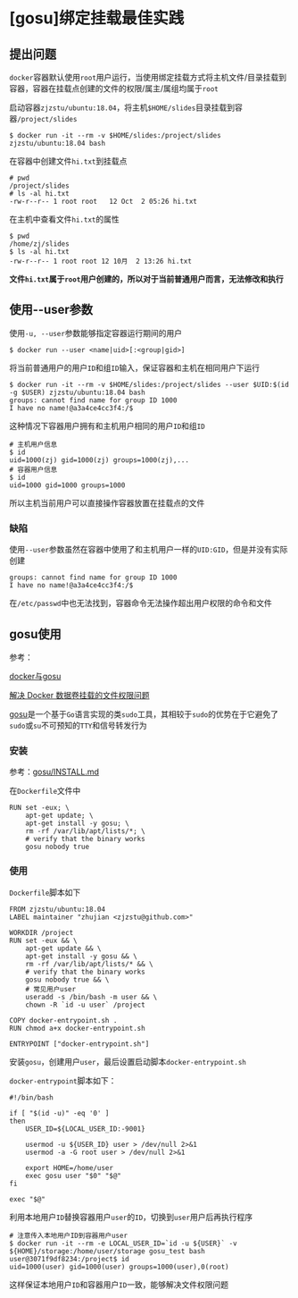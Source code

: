 
# [gosu]绑定挂载最佳实践

## 提出问题

`docker`容器默认使用`root`用户运行，当使用绑定挂载方式将主机文件/目录挂载到容器，容器在挂载点创建的文件的权限/属主/属组均属于`root`

启动容器`zjzstu/ubuntu:18.04`，将主机`$HOME/slides`目录挂载到容器`/project/slides`

```
$ docker run -it --rm -v $HOME/slides:/project/slides zjzstu/ubuntu:18.04 bash
```

在容器中创建文件`hi.txt`到挂载点

```
# pwd
/project/slides
# ls -al hi.txt
-rw-r--r-- 1 root root   12 Oct  2 05:26 hi.txt
```

在主机中查看文件`hi.txt`的属性

```
$ pwd
/home/zj/slides
$ ls -al hi.txt 
-rw-r--r-- 1 root root 12 10月  2 13:26 hi.txt
```

**文件`hi.txt`属于`root`用户创建的，所以对于当前普通用户而言，无法修改和执行**

## 使用--user参数

使用`-u, --user`参数能够指定容器运行期间的用户

```
$ docker run --user <name|uid>[:<group|gid>]
```

将当前普通用户的用户`ID`和组`ID`输入，保证容器和主机在相同用户下运行

```
$ docker run -it --rm -v $HOME/slides:/project/slides --user $UID:$(id -g $USER) zjzstu/ubuntu:18.04 bash
groups: cannot find name for group ID 1000
I have no name!@a3a4ce4cc3f4:/$ 
```

这种情况下容器用户拥有和主机用户相同的用户`ID`和组`ID`

```
# 主机用户信息
$ id
uid=1000(zj) gid=1000(zj) groups=1000(zj),...
# 容器用户信息
$ id
uid=1000 gid=1000 groups=1000
```

所以主机当前用户可以直接操作容器放置在挂载点的文件

### 缺陷

使用`--user`参数虽然在容器中使用了和主机用户一样的`UID:GID`，但是并没有实际创建

```
groups: cannot find name for group ID 1000
I have no name!@a3a4ce4cc3f4:/$ 
```

在`/etc/passwd`中也无法找到，容器命令无法操作超出用户权限的命令和文件

## gosu使用

参考：

[docker与gosu](https://blog.csdn.net/boling_cavalry/article/details/93380447)

[解决 Docker 数据卷挂载的文件权限问题](https://padeoe.com/docker-volume-file-permission-problem/)

[gosu](https://github.com/tianon/gosu)是一个基于`Go`语言实现的类`sudo`工具，其相较于`sudo`的优势在于它避免了`sudo`或`su`不可预知的`TTY`和信号转发行为

### 安装

参考：[gosu/INSTALL.md](https://github.com/tianon/gosu/blob/master/INSTALL.md)

在`Dockerfile`文件中

```
RUN set -eux; \
	apt-get update; \
	apt-get install -y gosu; \
	rm -rf /var/lib/apt/lists/*; \
    # verify that the binary works
	gosu nobody true
```

### 使用

`Dockerfile`脚本如下

```
FROM zjzstu/ubuntu:18.04
LABEL maintainer "zhujian <zjzstu@github.com>"

WORKDIR /project
RUN set -eux && \
	apt-get update && \
	apt-get install -y gosu && \
	rm -rf /var/lib/apt/lists/* && \
    # verify that the binary works
	gosu nobody true && \
	# 常见用户user
	useradd -s /bin/bash -m user && \
	chown -R `id -u user` /project

COPY docker-entrypoint.sh .
RUN chmod a+x docker-entrypoint.sh

ENTRYPOINT ["docker-entrypoint.sh"]
```

安装`gosu`，创建用户`user`，最后设置启动脚本`docker-entrypoint.sh`

`docker-entrypoint`脚本如下：

```
#!/bin/bash

if [ "$(id -u)" -eq '0' ]
then
    USER_ID=${LOCAL_USER_ID:-9001}
 
    usermod -u ${USER_ID} user > /dev/null 2>&1
    usermod -a -G root user > /dev/null 2>&1
 
    export HOME=/home/user
    exec gosu user "$0" "$@"
fi

exec "$@"
```

利用本地用户`ID`替换容器用户`user`的`ID`，切换到`user`用户后再执行程序

```
# 注意传入本地用户ID到容器用户user
$ docker run -it --rm -e LOCAL_USER_ID=`id -u ${USER}` -v ${HOME}/storage:/home/user/storage gosu_test bash
user@3071f9df8234:/project$ id
uid=1000(user) gid=1000(user) groups=1000(user),0(root)
```

这样保证本地用户`ID`和容器用户`ID`一致，能够解决文件权限问题